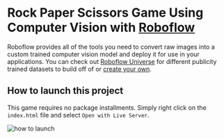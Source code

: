 # Rock Paper Scissors Game Using Computer Vision with [Roboflow](roboflow.com)

Roboflow provides all of the tools you need to convert raw images into a custom trained computer vision model and deploy it for use in your applications. You can check out [Roboflow Universe](https://universe.roboflow.com/) for different publicity trained datasets to build off of or [create your own](https://youtu.be/VDqsK3FDIsQ).

## How to launch this project

This game requires no package installments. Simply right click on the `index.html` file and select `Open with Live Server`. 

![how to launch](https://media.giphy.com/media/eAoeQC5friBuhRtjAf/giphy.gif)

